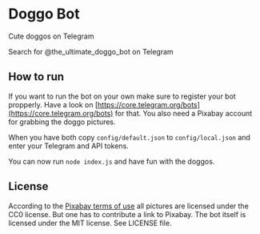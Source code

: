 # Doggo Bot
Cute doggos on Telegram

Search for @the_ultimate_doggo_bot on Telegram 

## How to run
If you want to run the bot on your own make sure to register your bot propperly.
Have a look on [https://core.telegram.org/bots](https://core.telegram.org/bots)
for that. You also need a Pixabay account for grabbing the doggo pictures.

When you have both copy `config/default.json` to `config/local.json` and enter your Telegram and
API tokens.

You can now run `node index.js` and have fun with the doggos.

## License
According to the [Pixabay terms of use](https://pixabay.com/api/docs/) all pictures are licensed
under the CC0 license. But one has to contribute a link to Pixabay.
The bot itself is licensed under the MIT license. See LICENSE file.